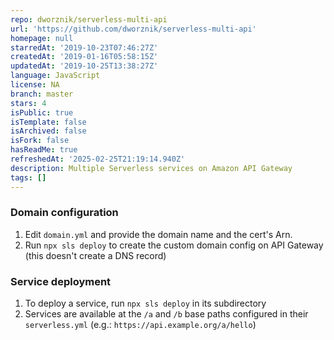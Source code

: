 ```yaml
---
repo: dworznik/serverless-multi-api
url: 'https://github.com/dworznik/serverless-multi-api'
homepage: null
starredAt: '2019-10-23T07:46:27Z'
createdAt: '2019-01-16T05:58:15Z'
updatedAt: '2019-10-25T13:38:27Z'
language: JavaScript
license: NA
branch: master
stars: 4
isPublic: true
isTemplate: false
isArchived: false
isFork: false
hasReadMe: true
refreshedAt: '2025-02-25T21:19:14.940Z'
description: Multiple Serverless services on Amazon API Gateway
tags: []
---
```




### Domain configuration

1. Edit `domain.yml` and provide the domain name and the cert's Arn.
1. Run `npx sls deploy` to create the custom domain config on API Gateway (this doesn't create a DNS record)


### Service deployment

1. To deploy a service, run `npx sls deploy` in its subdirectory
1. Services are available at the `/a` and `/b` base paths configured in their `serverless.yml` (e.g.: `https://api.example.org/a/hello`)
